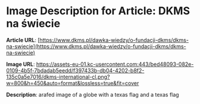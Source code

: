 # Image Description for Article: DKMS na świecie
**Article URL**: [https://www.dkms.pl/dawka-wiedzy/o-fundacji-dkms/dkms-na-swiecie](https://www.dkms.pl/dawka-wiedzy/o-fundacji-dkms/dkms-na-swiecie)

**Image URL**: https://assets-eu-01.kc-usercontent.com:443/bed48093-082e-0109-4b5f-7bdadab5eedd/f397433b-db04-4202-b8f2-135c0a5e7016/dkms-international-cl.png?w=800&h=450&auto=format&lossless=true&fit=cover

**Description**: arafed image of a globe with a texas flag and a texas flag
